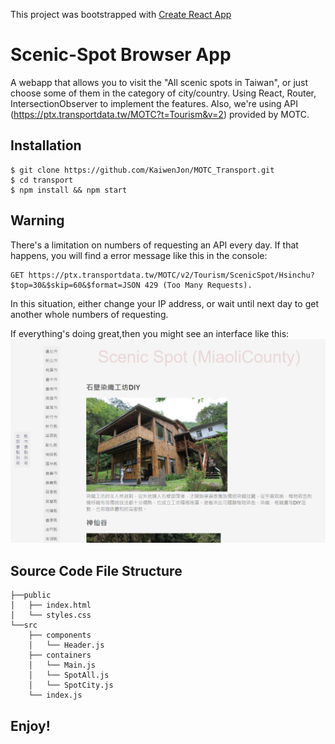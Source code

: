 This project was bootstrapped with [Create React App](https://github.com/facebook/create-react-app)

# Scenic-Spot Browser App
A webapp that allows you to visit the "All scenic spots in Taiwan", or just choose some of them in the category of city/country.
Using React, Router, IntersectionObserver to implement the features.
Also, we're using API (https://ptx.transportdata.tw/MOTC?t=Tourism&v=2) provided by MOTC.

## Installation

```shell
$ git clone https://github.com/KaiwenJon/MOTC_Transport.git
$ cd transport
$ npm install && npm start 
```

## Warning
There's a limitation on numbers of requesting an API every day.
If that happens, you will find a error message like this in the console: 
```shell
GET https://ptx.transportdata.tw/MOTC/v2/Tourism/ScenicSpot/Hsinchu?$top=30&$skip=60&$format=JSON 429 (Too Many Requests).
```
In this situation, either change your IP address, or wait until next day to get another whole numbers of requesting.

If everything's doing great,then you might see an interface like this:
![image](https://github.com/KaiwenJon/MOTC_Transport/blob/6a0fd192a74924c8eb2398d6fb13b4f593b52648/scenic_Spot.png)

## Source Code File Structure
```
├──public
│   ├── index.html
│   └── styles.css
└──src
    ├── components
    │   └── Header.js
    ├── containers
    │   └── Main.js
    │   └── SpotAll.js
    │   └── SpotCity.js
    └── index.js
```
## Enjoy!
